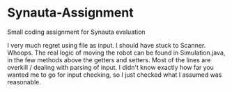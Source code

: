 # Synauta-Assignment
Small coding assignment for Synauta evaluation

I very much regret using file as input. I should have stuck to Scanner. Whoops.
The real logic of moving the robot can be found in Simulation.java, in the few methods above the getters and setters.
Most of the lines are overkill / dealing with parsing of input.
I didn't know exactly how far you wanted me to go for input checking, so I just checked what I assumed was reasonable.
